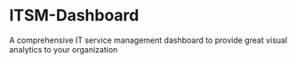 # ITSM-Dashboard
A comprehensive IT service management dashboard to provide great visual analytics to your organization
